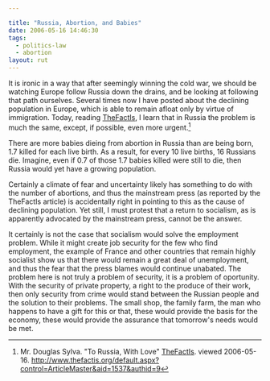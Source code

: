 ```yaml
---

title: "Russia, Abortion, and Babies"
date: 2006-05-16 14:46:30
tags:
  - politics-law
  - abortion
layout: rut
---
```


It is ironic in a way that after seemingly winning the cold war, we should be watching Europe follow Russia down the drains, and be looking at following that path ourselves.  Several times now I have posted about the declining population in Europe, which is able to remain afloat only by virtue of immigration.  Today, reading [TheFactIs](http://www.thefactis.org), I learn that in Russia the problem is much the same, except, if possible, even more urgent.[^20121126-1]

There are more babies dieing from abortion in Russia than are being born, 1.7 killed for each live birth.  As a result, for every 10 live births, 16 Russians die.  Imagine, even if 0.7 of those 1.7 babies killed were still to die, then Russia would yet have a growing population.

Certainly a climate of fear and uncertainty likely has something to do with the number of abortions, and thus the mainstream press (as reported by the TheFactIs article) is accidentally right in pointing to this as the cause of declining population.  Yet still, I must protest that a return to socialism, as is apparently advocated by the mainstream press, cannot be the answer.

It certainly is not the case that socialism would solve the employment problem.  While it might create job security for the few who find employment, the example of France and other countries that remain highly socialist show us that there would remain a great deal of unemployment, and thus the fear that the press blames would continue unabated.  The problem here is not truly a problem of security, it is a problem of oportunity.  With the security of private property, a right to the produce of their work, then only security from crime would stand between the Russian people and the solution to their problems.  The small shop, the family farm, the man who happens to have a gift for this or that, these would provide the basis for the economy, these would provide the assurance that tomorrow's needs would be met.

[^20121126-1]: Mr. Douglas Sylva.  "To Russia, With Love"  [TheFactIs](http://www.thefactis.org).  viewed 2006-05-16.  <http://www.thefactis.org/default.aspx?control=ArticleMaster&aid=1537&authid=9>

